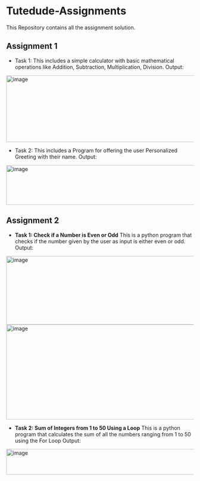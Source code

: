 # Tutedude-Assignments
This Repository contains all the assignment solution.
## Assignment 1
- Task 1:
This includes a simple calculator with basic mathematical operations like Addition, Subtraction, Multiplication, Division.
Output:
<img width="696" height="179" alt="image" src="https://github.com/user-attachments/assets/9019fccc-0077-47a4-8d8a-cc6c4075f13b" />

- Task 2:
This includes a Program for offering the user Personalized Greeting with their name.
Output:
<img width="510" height="107" alt="image" src="https://github.com/user-attachments/assets/bcf1ac05-566d-469d-8789-8449fe5c256b" />

## Assignment 2
- **Task 1: Check if a Number is Even or Odd**
This is a python program that checks if the number given by the user as input is either even or odd.
Output:
<img width="1015" height="184" alt="image" src="https://github.com/user-attachments/assets/cc1543d5-1d80-4152-a9a9-c446ed898db5" />
<img width="1009" height="255" alt="image" src="https://github.com/user-attachments/assets/74c62dc0-70b8-4b29-985e-279198e7ee5f" />

- **Task 2: Sum of Integers from 1 to 50 Using a Loop**
This is a python program that calculates the sum of all the numbers ranging from 1 to 50 using the For Loop
Output:
<img width="1015" height="69" alt="image" src="https://github.com/user-attachments/assets/9beb7ca4-0b6e-45ac-9e39-d17588021130" />

